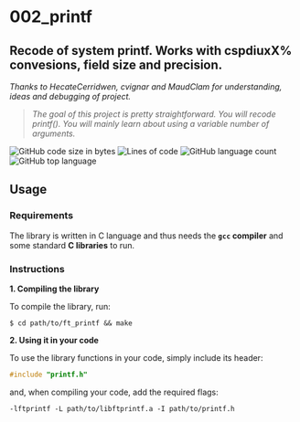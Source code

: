 # 002_printf
## Recode of system printf. Works with cspdiuxX% convesions, field size and precision. 
_Thanks to HecateCerridwen, cvignar and MaudClam for understanding, ideas and debugging of project._

>_The goal of this project is pretty straightforward. You will recode printf().
You will mainly learn about using a variable number of arguments._

![GitHub code size in bytes](https://img.shields.io/github/languages/code-size/sapogov1978/002_printf?style=for-the-badge)
![Lines of code](https://img.shields.io/tokei/lines/github/sapogov1978/002_printf?style=for-the-badge)
![GitHub language count](https://img.shields.io/github/languages/count/sapogov1978/002_printf?style=for-the-badge)
![GitHub top language](https://img.shields.io/github/languages/top/sapogov1978/002_printf?style=for-the-badge)

## Usage

### Requirements

The library is written in C language and thus needs the **`gcc` compiler** and some standard **C libraries** to run.

### Instructions

**1. Compiling the library**

To compile the library, run:

```shell
$ cd path/to/ft_printf && make
```

**2. Using it in your code**

To use the library functions in your code, simply include its header:

```C
#include "printf.h"
```

and, when compiling your code, add the required flags:

```shell
-lftprintf -L path/to/libftprintf.a -I path/to/printf.h
```

